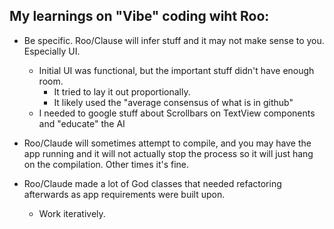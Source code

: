## My learnings on "Vibe" coding wiht Roo:
- Be specific.  Roo/Clause will infer stuff and it may not make sense to you.  Especially UI.
    - Initial UI was functional, but the important stuff didn't have enough room.
        - It tried to lay it out proportionally.
        - It likely used the "average consensus of what is in github"
    - I needed to google stuff about Scrollbars on TextView components and "educate" the AI

- Roo/Claude will sometimes attempt to compile, and you may have the app running and it will not actually stop the process so it will just hang on the compilation.  Other times it's fine.

- Roo/Claude made a lot of God classes that needed refactoring afterwards as app requirements were built upon.
    - Work iteratively.

